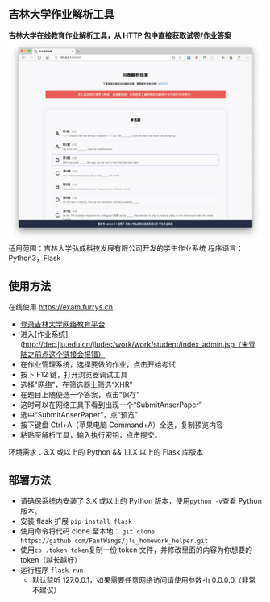 ## 吉林大学作业解析工具

**吉林大学在线教育作业解析工具，从 HTTP 包中直接获取试卷/作业答案**
![screenshot](static/img/demo.png)
适用范围：吉林大学弘成科技发展有限公司开发的学生作业系统
程序语言：Python3，Flask

## 使用方法

在线使用 https://exam.furrys.cn

- [登录吉林大学网络教育平台](http://dec.jlu.edu.cn/baozi/cmslogin.jsp)
- 进入[作业系统](http://dec.jlu.edu.cn/jludec/work/work/student/index_admin.jsp（未登陆之前点这个链接会报错）
- 在作业管理系统，选择要做的作业，点击开始考试
- 按下 F12 键，打开浏览器调试工具
- 选择"网络"，在筛选器上筛选“XHR”
- 在题目上随便选一个答案，点击“保存”
- 这时可以在网络工具下看到出现一个“SubmitAnserPaper”
- 选中“SubmitAnserPaper”，点“预览”
- 按下键盘 Ctrl+A（苹果电脑 Command+A）全选，复制预览内容
- 粘贴至解析工具，输入执行密钥，点击提交。

环境需求：3.X 或以上的 Python && 1.1.X 以上的 Flask 库版本

## 部署方法

- 请确保系统内安装了 3.X 或以上的 Python 版本，使用`python -v`查看 Python 版本。
- 安装 flask 扩展 `pip install flask`
- 使用命令将代码 clone 至本地：
  `git clone https://github.com/FantWings/jlu_homework_helper.git`
- 使用`cp .token token`复制一份 token 文件，并修改里面的内容为你想要的 token（越长越好）
- 运行程序 `flask run`
  - 默认监听 127.0.0.1，如果需要任意网络访问请使用参数-h 0.0.0.0（非常不建议）
